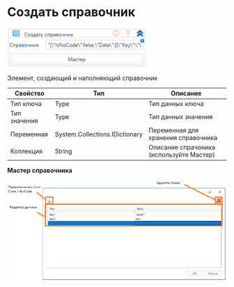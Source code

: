 # Создать справочник

![](<../../../../.gitbook/assets/image (922).png>)

Элемент, создающий и наполняющий справочник

| Свойство     | Тип                            | Описание                                 |
| ------------ | ------------------------------ | ---------------------------------------- |
| Тип ключа    | Type                           | Тип данных ключа                         |
| Тип значения | Type                           | Тип данных значения                      |
| Переменная   | System.Collections.IDictionary | Переменная для хранения справочника      |
| Коллекция    | String                         | Описание спрачоника (используйте Мастер) |



**Мастер справочника**

![](<../../../../.gitbook/assets/image (583).png>)
